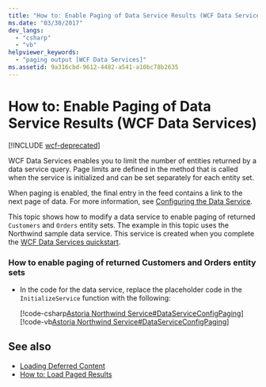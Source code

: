 ```yaml
---
title: "How to: Enable Paging of Data Service Results (WCF Data Services)"
ms.date: "03/30/2017"
dev_langs: 
  - "csharp"
  - "vb"
helpviewer_keywords: 
  - "paging output [WCF Data Services]"
ms.assetid: 9a316cbd-9612-4482-a541-a10bc78b2635
---
```

# How to: Enable Paging of Data Service Results (WCF Data Services)

[!INCLUDE [wcf-deprecated](~/includes/wcf-deprecated.md)]

WCF Data Services enables you to limit the number of entities returned by a data service query. Page limits are defined in the method that is called when the service is initialized and can be set separately for each entity set.  
  
 When paging is enabled, the final entry in the feed contains a link to the next page of data. For more information, see [Configuring the Data Service](configuring-the-data-service-wcf-data-services.md).  
  
 This topic shows how to modify a data service to enable paging of returned `Customers` and `Orders` entity sets. The example in this topic uses the Northwind sample data service. This service is created when you complete the [WCF Data Services quickstart](quickstart-wcf-data-services.md).  
  
### How to enable paging of returned Customers and Orders entity sets  
  
- In the code for the data service, replace the placeholder code in the `InitializeService` function with the following:  
  
     [!code-csharp[Astoria Northwind Service#DataServiceConfigPaging](../../../../samples/snippets/csharp/VS_Snippets_Misc/astoria_northwind_service/cs/northwind.svc.cs#dataserviceconfigpaging)]
     [!code-vb[Astoria Northwind Service#DataServiceConfigPaging](../../../../samples/snippets/visualbasic/VS_Snippets_Misc/astoria_northwind_service/vb/northwind.svc.vb#dataserviceconfigpaging)]  
  
## See also

- [Loading Deferred Content](loading-deferred-content-wcf-data-services.md)
- [How to: Load Paged Results](how-to-load-paged-results-wcf-data-services.md)
